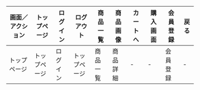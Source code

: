 |画面／アクション|トップページ|ログイン|ログアウト|商品一覧|商品画像|カートへ|購入画面|会員登録|戻る|
|---------------|-----------|--------|---------|--------|--------|--------|---------|---------|----|
|トップページ|トップページ|ログイン|トップページ|商品一覧|商品詳細|-|-|会員登録|-|
